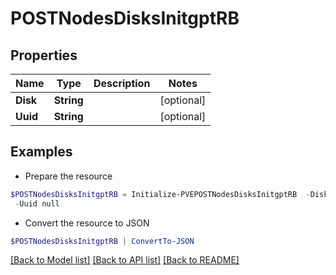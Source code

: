 # POSTNodesDisksInitgptRB
## Properties

Name | Type | Description | Notes
------------ | ------------- | ------------- | -------------
**Disk** | **String** |  | [optional] 
**Uuid** | **String** |  | [optional] 

## Examples

- Prepare the resource
```powershell
$POSTNodesDisksInitgptRB = Initialize-PVEPOSTNodesDisksInitgptRB  -Disk null `
 -Uuid null
```

- Convert the resource to JSON
```powershell
$POSTNodesDisksInitgptRB | ConvertTo-JSON
```

[[Back to Model list]](../README.md#documentation-for-models) [[Back to API list]](../README.md#documentation-for-api-endpoints) [[Back to README]](../README.md)

